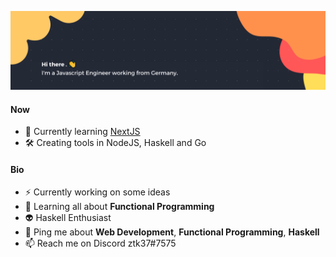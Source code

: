 ![Banner](./banner.png)

#### Now

- 🖤 Currently learning [NextJS](https://nextjs.org/)
- 🛠️ Creating tools in NodeJS, Haskell and Go
<!-- - 📊 Trying to put Data Science into practice -->

#### Bio

- ⚡ Currently working on some ideas
- 👾 Learning all about **Functional Programming**
- 👽 Haskell Enthusiast
- 💬 Ping me about **Web Development**, **Functional Programming**, **Haskell**
- 📫 Reach me on Discord ztk37#7575
